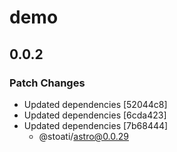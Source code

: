 # demo

## 0.0.2

### Patch Changes

- Updated dependencies [52044c8]
- Updated dependencies [6cda423]
- Updated dependencies [7b68444]
  - @stoati/astro@0.0.29
